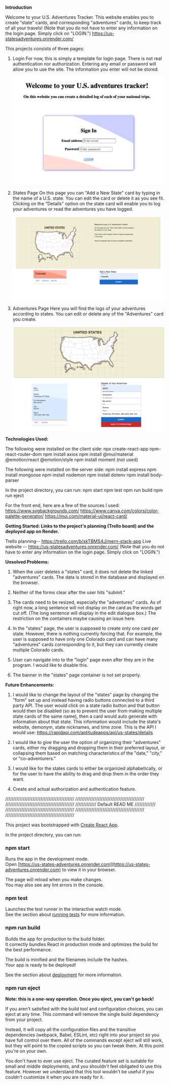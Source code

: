**Introduction**

Welcome to your U.S. Adventures Tracker. This website enables you to create "state" cards, and corresponding "adventures" cards, to keep track of all your travels! (Note that you do not have to enter any information on the login page. Simply click on "LOGIN.")
https://us-statesadventures.onrender.com/

This projects consists of three pages:

1. Login
   For now, this is simply a template for login page. There is not real authentication nor authorization. Entering any email or password will allow you to use the site. The information you enter will not be stored.

   ![LoginPage.png](./README_images/LoginPage.png)

2. States Page
   On this page you can "Add a New State" card by typing in
   the name of a U.S. state. You can edit the card or delete it as you see fit. Clicking on the "Details" option on the state card will enable you to log your adventures or read the adventures you have logged.

   ![StatesPage.png](./README_images/StatesPage.png)

3. Adventures Page
   Here you will find the logs of your adventures according to states. You can edit or delete any of the "Adventures" card you create.

   ![AdventuresPage.png](./README_images/AdventuresPage.png)

**Technologies Used:**

The following were installed on the client side:
npx create-react-app
npm-react-router-dom
npm install axios
npm install @mui/material @emotion/react @emotion/style
npm install moment (not used)

The following were installed on the server side:
npm install express
npm install mongoose
npm install nodemon
npm install dotenv
npm install body-parser

In the project directory, you can run:
npm start
npm test
npm run build
npm run eject

For the front end, here are a few of the sources I used:
https://www.svgbackgrounds.com/
https://www.canva.com/colors/color-palette-generator/
https://mui.com/material-ui/react-card/

**Getting Started: Links to the project's planning (Trello board) and the deployed app on Render.**

Trello planning-- https://trello.com/b/skTBMS4J/mern-stack-app
Live website -- https://us-statesadventures.onrender.com/
(Note that you do not have to enter any information on the login page. Simply click on "LOGIN.")

**Unsolved Problems:**

1. When the user deletes a "states" card, it does not delete the linked "adventures" cards. The data is stored in the database and displayed on the browser.

2. Neither of the forms clear after the user hits "submit."

3. The cards need to be resized, especially the "adventures" cards. As of right now, a long sentence will not display on the card as the words get cut off. (The long sentence will display in the edit dialogue box.) The restriction on the containers maybe causing an issue here.

4. In the "states" page, the user is supposed to create only one card per state. However, there is nothing currently forcing that. For example, the user is supposed to have only one Colorado card and can have many "adventures" cards corresponding to it, but they can currently create multiple Colorado cards.

5. User can navigate into to the "login" page even after they are in the program. I would like to disable this.

6. The banner in the "states" page container is not set properly.

**Future Enhancements:**

1. I would like to change the layout of the "states" page by changing the "form" set up and instead having radio buttons connected to a third party API. The user would click on a state radio button and that button would then be disabled (so as to prevent the user from making multiple state cards of the same name), then a card would auto generate with information about that state. This information would include the state's website, demonym, state nicknames, and time zone. This is the API I would use: https://rapidapi.com/aptitudeapps/api/us-states/details

2. I would like to give the user the option of organizing their "adventures" cards, either my dragging and dropping them in their preferred layout, or collapsing them based on matching characteristics of the "date," "city," or "co-adventurers."

3. I would like for the states cards to either be organized alphabetically, or for the user to have the ability to drag and drop them in the order they want.

4. Create and actual authorization and authentication feature.

///////////////////////////////////////////
///////////////////////////////////////////
///////////////////////////////////////////
///////////// Default READ ME /////////////
///////////////////////////////////////////
///////////////////////////////////////////
///////////////////////////////////////////

This project was bootstrapped with [Create React App](https://github.com/facebook/create-react-app).

In the project directory, you can run:

### npm start

Runs the app in the development mode.\
Open [https://us-states-adventures.onrender.com](https://us-states-adventures.onrender.com) to view it in your browser.

The page will reload when you make changes.\
You may also see any lint errors in the console.

### npm test

Launches the test runner in the interactive watch mode.\
See the section about [running tests](https://facebook.github.io/create-react-app/docs/running-tests) for more information.

### npm run build

Builds the app for production to the build folder.\
It correctly bundles React in production mode and optimizes the build for the best performance.

The build is minified and the filenames include the hashes.\
Your app is ready to be deployed!

See the section about [deployment](https://facebook.github.io/create-react-app/docs/deployment) for more information.

### npm run eject

**Note: this is a one-way operation. Once you eject, you can't go back!**

If you aren't satisfied with the build tool and configuration choices, you can eject at any time. This command will remove the single build dependency from your project.

Instead, it will copy all the configuration files and the transitive dependencies (webpack, Babel, ESLint, etc) right into your project so you have full control over them. All of the commands except eject will still work, but they will point to the copied scripts so you can tweak them. At this point you're on your own.

You don't have to ever use eject. The curated feature set is suitable for small and middle deployments, and you shouldn't feel obligated to use this feature. However we understand that this tool wouldn't be useful if you couldn't customize it when you are ready for it.
